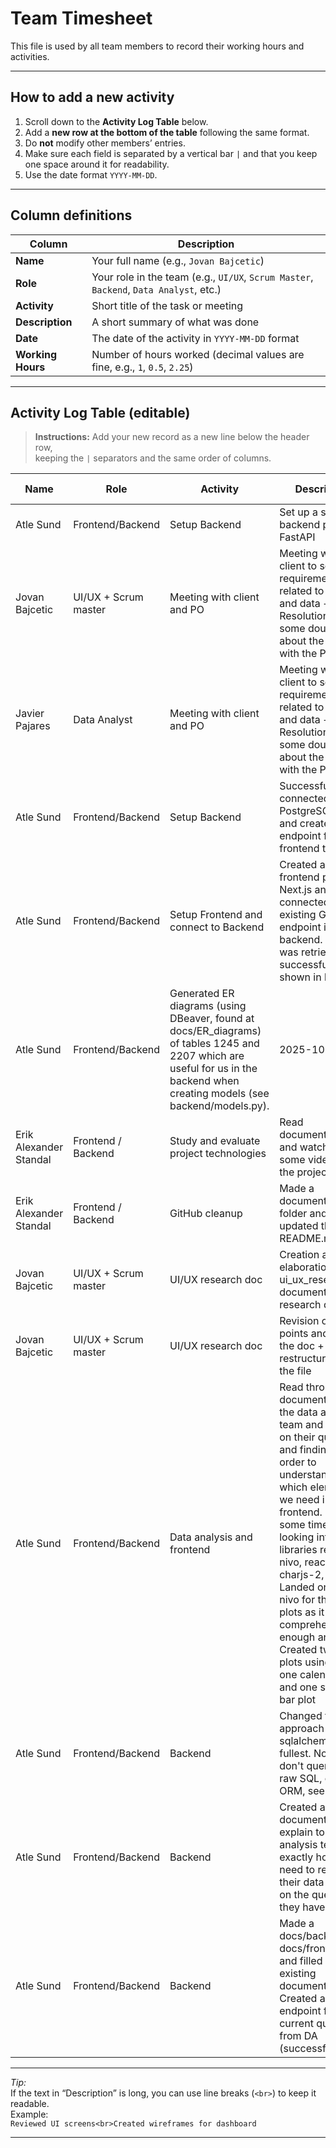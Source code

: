 # Team Timesheet

This file is used by all team members to record their working hours and activities.

---

## How to add a new activity

1. Scroll down to the **Activity Log Table** below.  
2. Add a **new row at the bottom of the table** following the same format.  
3. Do **not** modify other members’ entries.  
4. Make sure each field is separated by a vertical bar `|` and that you keep one space around it for readability.  
5. Use the date format `YYYY-MM-DD`.  

---

## Column definitions

| Column | Description |
|--------|--------------|
| **Name** | Your full name (e.g., `Jovan Bajcetic`) |
| **Role** | Your role in the team (e.g., `UI/UX`, `Scrum Master`, `Backend`, `Data Analyst`, etc.) |
| **Activity** | Short title of the task or meeting |
| **Description** | A short summary of what was done |
| **Date** | The date of the activity in `YYYY-MM-DD` format |
| **Working Hours** | Number of hours worked (decimal values are fine, e.g., `1`, `0.5`, `2.25`) |

---

## Activity Log Table (editable)

> **Instructions:** Add your new record as a new line below the header row,  
> keeping the `|` separators and the same order of columns.

| Name | Role | Activity | Description | Date | Working Hours |
|------|------|-----------|--------------|------|----------------|
| Atle Sund | Frontend/Backend | Setup Backend | Set up a simple backend project in FastAPI | 2025-10-06 | 1 |
| Jovan Bajcetic | UI/UX + Scrum master | Meeting with client and PO | Meeting with the client to see requirements related to UI/UX and data + Resolution of some doubts about the project with the PO | 2025-10-09 | 1 |
| Javier Pajares | Data Analyst | Meeting with client and PO | Meeting with the client to see requirements related to UI/UX and data + Resolution of some doubts about the project with the PO | 2025-10-09 | 1 |
| Atle Sund | Frontend/Backend | Setup Backend | Successfully connected to the PostgreSQL DB and created an endpoint for the frontend to access | 2025-10-12 | 1 |
| Atle Sund | Frontend/Backend | Setup Frontend and connect to Backend | Created a frontend project in Next.js and connected to an existing GET endpoint in the backend. The data was retrieved successfully and shown in localhost | 2025-10-12 | 1.5 |
| Atle Sund | Frontend/Backend | Generated ER diagrams (using DBeaver, found at docs/ER_diagrams) of tables 1245 and 2207 which are useful for us in the backend when creating models (see backend/models.py). | 2025-10-12 | 0.5 |
| Erik Alexander Standal | Frontend / Backend | Study and evaluate project technologies | Read documentation and watched some videos on the project tech | 2025-10-17 | 1 |
| Erik Alexander Standal | Frontend / Backend | GitHub cleanup | Made a documentation folder and updated the README.md file | 2025-10-20 | 0.5 |
| Jovan Bajcetic | UI/UX + Scrum master | UI/UX research doc | Creation and elaboration of the ui_ux_research.md document with the research done | 2025-10-23 | 1 |
| Jovan Bajcetic | UI/UX + Scrum master | UI/UX research doc | Revision of some points and links on the doc + restructuration of the file | 2025-10-24 | 0.5 |
| Atle Sund | Frontend/Backend | Data analysis and frontend | Read through the documentation by the data analysis team and worked on their quieries and findings in order to understand better which elements we need in the frontend. Spent some time also looking into the libraries recharts, nivo, react-charjs-2, visx etc. Landed on using nivo for the basic plots as it is comprehensive enough and fast. Created two static plots using this, one calendar plot and one stacked bar plot  | 2025-10-26 | 5 |
| Atle Sund | Frontend/Backend | Backend | Changed the approach to utilize sqlalchemy to the fullest. Now we don't query with raw SQL, only with ORM, see main.py | 2025-10-26 | 2 |
| Atle Sund | Frontend/Backend | Backend | Created a document to explain to the data analysis team exactly how we need to receive their data based on the queries they have made | 2025-10-27 | 2 |
| Atle Sund | Frontend/Backend | Backend | Made a docs/backend and docs/frontend, and filled in our existing documentation. Created an endpoint for the current query from DA (successfull) | 2025-10-29 | 4 |

---

 *Tip:*  
If the text in “Description” is long, you can use line breaks (`<br>`) to keep it readable.  
Example:  
`Reviewed UI screens<br>Created wireframes for dashboard`

---






